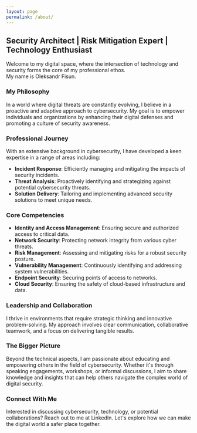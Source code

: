 ```yaml
---
layout: page
permalink: /about/
---
```


## Security Architect | Risk Mitigation Expert | Technology Enthusiast

Welcome to my digital space, where the intersection of technology and security forms the core of my professional ethos.  
My name is Oleksandr Fisun.

### My Philosophy

In a world where digital threats are constantly evolving, I believe in a proactive and adaptive approach to cybersecurity. My goal is to empower individuals and organizations by enhancing their digital defenses and promoting a culture of security awareness.

### Professional Journey

With an extensive background in cybersecurity, I have developed a keen expertise in a range of areas including:

- **Incident Response**: Efficiently managing and mitigating the impacts of security incidents.
- **Threat Analysis**: Proactively identifying and strategizing against potential cybersecurity threats.
- **Solution Delivery**: Tailoring and implementing advanced security solutions to meet unique needs.

### Core Competencies

- **Identity and Access Management**: Ensuring secure and authorized access to critical data.
- **Network Security**: Protecting network integrity from various cyber threats.
- **Risk Management**: Assessing and mitigating risks for a robust security posture.
- **Vulnerability Management**: Continuously identifying and addressing system vulnerabilities.
- **Endpoint Security**: Securing points of access to networks.
- **Cloud Security**: Ensuring the safety of cloud-based infrastructure and data.

### Leadership and Collaboration

I thrive in environments that require strategic thinking and innovative problem-solving. My approach involves clear communication, collaborative teamwork, and a focus on delivering tangible results.

### The Bigger Picture

Beyond the technical aspects, I am passionate about educating and empowering others in the field of cybersecurity. Whether it's through speaking engagements, workshops, or informal discussions, I aim to share knowledge and insights that can help others navigate the complex world of digital security.

### Connect With Me

Interested in discussing cybersecurity, technology, or potential collaborations? Reach out to me at LinkedIn. Let's explore how we can make the digital world a safer place together.
